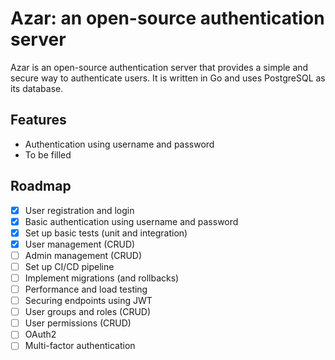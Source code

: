 # Azar: an open-source authentication server

Azar is an open-source authentication server that provides a simple and secure way to authenticate users. It is written in Go and uses PostgreSQL as its database.

## Features

- Authentication using username and password
- To be filled

## Roadmap

- [x] User registration and login
- [x] Basic authentication using username and password
- [x] Set up basic tests (unit and integration)
- [x] User management (CRUD)
- [ ] Admin management (CRUD)
- [ ] Set up CI/CD pipeline
- [ ] Implement migrations (and rollbacks)
- [ ] Performance and load testing
- [ ] Securing endpoints using JWT
- [ ] User groups and roles (CRUD)
- [ ] User permissions (CRUD)
- [ ] OAuth2
- [ ] Multi-factor authentication
